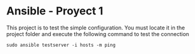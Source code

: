 # Ansible - Proyect 1

This project is to test the simple configuration. You must locate it in the project folder and execute the following command to test the connection
```
sudo ansible testserver -i hosts -m ping
```
